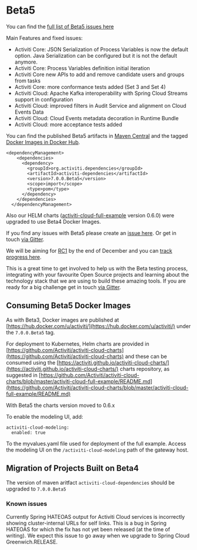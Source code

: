 # Beta5

You can find the [full list of Beta5 issues here](https://github.com/Activiti/Activiti/milestone/17?closed=1)

Main Features and fixed issues:
- Activiti Core: JSON Serialization of Process Variables is now the default option. Java Serialization can be configured but it is not the default anymore.
- Activiti Core: Process Variables definition initial iteration
- Activiti Core new APIs to add and remove candidate users and groups from tasks
- Activiti Core: more conformance tests added (Set 3 and Set 4)
- Activiti Cloud: Apache Kafka interoperability with Spring Cloud Streams support in configuration
- Activiti Cloud: improved filters in Audit Service and alignment on Cloud Events Data
- Activiti Cloud: Cloud Events metadata decoration in Runtime Bundle
- Activiti Cloud: more acceptance tests added


You can find the published Beta5 artifacts in [Maven Central](https://search.maven.org/artifact/org.activiti.cloud.dependencies/activiti-cloud-dependencies/7.0.0.Beta5/pom) and the tagged [Docker Images in Docker Hub](https://hub.docker.com/u/activiti/).

```text
<dependencyManagement>
    <dependencies>
      <dependency>
        <groupId>org.activiti.dependencies</groupId>
        <artifactId>activiti-dependencies</artifactId>
        <version>7.0.0.Beta5</version>
        <scope>import</scope>
        <type>pom</type>
      </dependency>
    </dependencies>
  </dependencyManagement>
```

Also our HELM charts \([activiti-cloud-full-example](https://github.com/Activiti/activiti-cloud-charts/tree/master/activiti-cloud-full-example) version 0.6.0\) were upgraded to use Beta4 Docker Images.

If you find any issues with Beta5 please create an [issue here](https://github.com/activiti/activiti/issues). Or get in touch [via Gitter](https://gitter.im/Activiti/Activiti7?utm_source=share-link&utm_medium=link&utm_campaign=share-link).

We will be aiming for [RC1](https://github.com/activiti/activiti/issues?q=is%3Aopen+is%3Aissue+milestone%3ARC1) by the end of December and you can [track progress here](https://github.com/activiti/activiti/issues?q=is%3Aopen+is%3Aissue+milestone%3ARC1).

This is a great time to get involved to help us with the Beta testing process, integrating with your favourite Open Source projects and learning about the technology stack that we are using to build these amazing tools. If you are ready for a big challenge get in touch [via Gitter](https://gitter.im/Activiti/Activiti7?utm_source=share-link&utm_medium=link&utm_campaign=share-link).

## Consuming Beta5 Docker Images

As with Beta3, Docker images are published at [https://hub.docker.com/u/activiti/](https://hub.docker.com/u/activiti/) under the `7.0.0.Beta5` tag.

For deployment to Kubernetes, Helm charts are provided in [https://github.com/Activiti/activiti-cloud-charts](https://github.com/Activiti/activiti-cloud-charts) and these can be consumed using the [https://activiti.github.io/activiti-cloud-charts/](https://activiti.github.io/activiti-cloud-charts/) charts repository, as suggested in [https://github.com/Activiti/activiti-cloud-charts/blob/master/activiti-cloud-full-example/README.md](https://github.com/Activiti/activiti-cloud-charts/blob/master/activiti-cloud-full-example/README.md)

With Beta5 the charts version moved to 0.6.x

To enable the modeling UI, add:

```text
activiti-cloud-modeling:
  enabled: true
```

To the myvalues.yaml file used for deployment of the full example. Access the modeling UI on the `/activiti-cloud-modeling` path of the gateway host.

## Migration of Projects Built on Beta4

The version of maven aritfact `activiti-cloud-dependencies` should be upgraded to `7.0.0.Beta5` 

### Known issues

Currently Spring HATEOAS output for Activiti Cloud services is incorrectly showing cluster-internal URLs for self links. This is a bug in Spring HATEOAS for which the fix has not yet been released \(at the time of writing\). We expect this issue to go away when we upgrade to Spring Cloud Greenwich.RELEASE.
